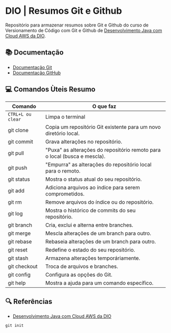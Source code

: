 
# DIO | Resumos Git e Github

Repositório para armazenar resumos sobre Git e Github do curso de Versionamento de Código com Git e Github de [Desenvolvimento Java com Cloud AWS da DIO](https://www.dio.me/).

## 📚 Documentação

- [Documentação Git](https://git-scm.com/doc)
- [Documentação GitHub](https://docs.github.com/)

## 💻 Comandos Ùteis Resumo 

| Comando | O que faz |
|-------|---------|
| ```CTRL+L ou clear``` | Limpa o terminal |
| git clone |Copia um repositório Git existente para um novo diretório local. |
| git commit |Grava alterações no repositório.  |
| git pull | "Puxa" as alterações do repositório remoto para o local (busca e mescla).  |
|git push  | "Empurra" as alterações do repositório local para o remoto. |
| git status | Mostra o status atual do seu repositório.  |
| git add | Adiciona arquivos ao índice para serem comprometidos. |
|git rm| Remove arquivos do índice ou do repositório.|
| git log | Mostra o histórico de commits do seu repositório. |
|git branch|Cria, exclui e alterna entre branches. |
|git merge|Mescla alterações de um branch para outro.
|git rebase |Rebaseia alterações de um branch para outro. |
|git reset| Redefine o estado do seu repositório. |
|git stash|   Armazena alterações temporáriamente.|
|git checkout|Troca de arquivos e branches. |
|git config|Configura as opções do Git. |
|git help|Mostra a ajuda para um comando específico. |



## 🔍 Referências
- [Desenvolvimento Java com Cloud AWS da DIO]()


```
git init
```
